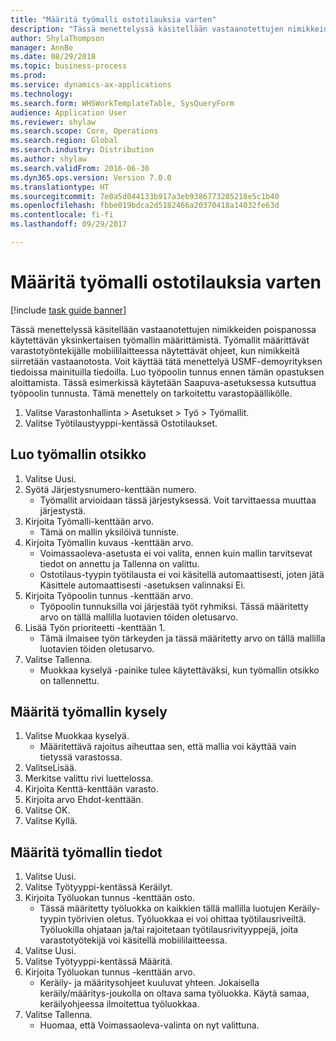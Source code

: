 ```yaml
--- 
title: "Määritä työmalli ostotilauksia varten"
description: "Tässä menettelyssä käsitellään vastaanotettujen nimikkeiden poispanossa käytettävän yksinkertaisen työmallin määrittämistä."
author: ShylaThompson
manager: AnnBe
ms.date: 08/29/2018
ms.topic: business-process
ms.prod: 
ms.service: dynamics-ax-applications
ms.technology: 
ms.search.form: WHSWorkTemplateTable, SysQueryForm
audience: Application User
ms.reviewer: shylaw
ms.search.scope: Core, Operations
ms.search.region: Global
ms.search.industry: Distribution
ms.author: shylaw
ms.search.validFrom: 2016-06-30
ms.dyn365.ops.version: Version 7.0.0
ms.translationtype: HT
ms.sourcegitcommit: 7e0a5d044133b917a3eb9386773205218e5c1b40
ms.openlocfilehash: fbbe019bdca2d5182466a20370418a14032fe63d
ms.contentlocale: fi-fi
ms.lasthandoff: 09/29/2017

---
```

# <a name="set-up-a-work-template-for-purchase-orders"></a>Määritä työmalli ostotilauksia varten

[!include [task guide banner](../../includes/task-guide-banner.md)]

Tässä menettelyssä käsitellään vastaanotettujen nimikkeiden poispanossa käytettävän yksinkertaisen työmallin määrittämistä. Työmallit määrittävät varastotyöntekijälle mobiililaitteessa näytettävät ohjeet, kun nimikkeitä siirretään vastaanotosta. Voit käyttää tätä menettelyä USMF-demoyrityksen tiedoissa mainituilla tiedoilla. Luo työpoolin tunnus ennen tämän opastuksen aloittamista. Tässä esimerkissä käytetään Saapuva-asetuksessa kutsuttua työpoolin tunnusta. Tämä menettely on tarkoitettu varastopäällikölle.

1. Valitse Varastonhallinta > Asetukset > Työ > Työmallit.
2. Valitse Työtilaustyyppi-kentässä Ostotilaukset.

## <a name="create-a-work-template-header"></a>Luo työmallin otsikko
1. Valitse Uusi.
2. Syötä Järjestysnumero-kenttään numero.
    * Työmallit arvioidaan tässä järjestyksessä. Voit tarvittaessa muuttaa järjestystä.  
3. Kirjoita Työmalli-kenttään arvo.
    * Tämä on mallin yksilöivä tunniste.  
4. Kirjoita Työmallin kuvaus -kenttään arvo.
    * Voimassaoleva-asetusta ei voi valita, ennen kuin mallin tarvitsevat tiedot on annettu ja Tallenna on valittu.  
    * Ostotilaus-tyypin työtilausta ei voi käsitellä automaattisesti, joten jätä Käsittele automaattisesti -asetuksen valinnaksi Ei.  
5. Kirjoita Työpoolin tunnus -kenttään arvo.
    * Työpoolin tunnuksilla voi järjestää työt ryhmiksi. Tässä määritetty arvo on tällä mallilla luotavien töiden oletusarvo.  
6. Lisää Työn prioriteetti -kenttään 1.
    * Tämä ilmaisee työn tärkeyden ja tässä määritetty arvo on tällä mallilla luotavien töiden oletusarvo.  
7. Valitse Tallenna.
    * Muokkaa kyselyä -painike tulee käytettäväksi, kun työmallin otsikko on tallennettu.  

## <a name="set-up-the-query-for-the-work-template"></a>Määritä työmallin kysely
1. Valitse Muokkaa kyselyä.
    * Määritettävä rajoitus aiheuttaa sen, että mallia voi käyttää vain tietyssä varastossa.  
2. ValitseLisää.
3. Merkitse valittu rivi luettelossa.
4. Kirjoita Kenttä-kenttään varasto.
5. Kirjoita arvo Ehdot-kenttään.
6. Valitse OK.
7. Valitse Kyllä.

## <a name="set-work-template-details"></a>Määritä työmallin tiedot
1. Valitse Uusi.
2. Valitse Työtyyppi-kentässä Keräilyt.
3. Kirjoita Työluokan tunnus -kenttään osto.
    * Tässä määritetty työluokka on kaikkien tällä mallilla luotujen Keräily-tyypin työrivien oletus. Työluokkaa ei voi ohittaa työtilausriveiltä. Työluokilla ohjataan ja/tai rajoitetaan työtilausrivityyppejä, joita varastotyötekijä voi käsitellä mobiililaitteessa.  
4. Valitse Uusi.
5. Valitse Työtyyppi-kentässä Määritä.
6. Kirjoita Työluokan tunnus -kenttään arvo.
    * Keräily- ja määritysohjeet kuuluvat yhteen. Jokaisella keräily/määritys-joukolla on oltava sama työluokka. Käytä samaa, keräilyohjeessa ilmoitettua työluokkaa.  
7. Valitse Tallenna.
    * Huomaa, että Voimassaoleva-valinta on nyt valittuna.  



